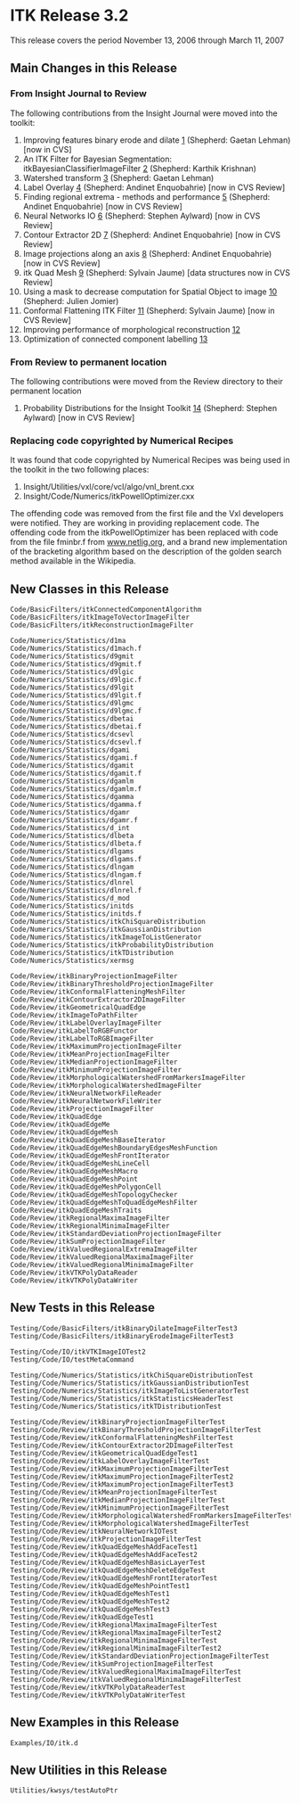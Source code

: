ITK Release 3.2
===============

This release covers the period November 13, 2006 through March 11, 2007

Main Changes in this Release
----------------------------

### From Insight Journal to Review

The following contributions from the Insight Journal were moved into the
toolkit:

1.  Improving features binary erode and dilate
    [1](http://www.insight-journal.org/InsightJournalManager/view_reviews.php?back=admin_publications_toolkits.php&pubid=80)
    (Shepherd: Gaetan Lehman) \[now in CVS\]
2.  An ITK Filter for Bayesian Segmentation:
    itkBayesianClassifierImageFilter
    [2](http://www.insight-journal.org/InsightJournalManager/view_reviews.php?back=admin_publications_toolkits.php&pubid=69)
    (Shepherd: Karthik Krishnan)
3.  Watershed transform
    [3](http://www.insight-journal.org/InsightJournalManager/view_reviews.php?back=admin_publications_toolkits.php&pubid=92)
    (Shepherd: Gaetan Lehman)
4.  Label Overlay
    [4](http://www.insight-journal.org/InsightJournalManager/view_reviews.php?back=admin_publications_toolkits.php&pubid=79)
    (Shepherd: Andinet Enquobahrie) \[now in CVS Review\]
5.  Finding regional extrema - methods and performance
    [5](http://www.insight-journal.org/InsightJournalManager/view_reviews.php?back=admin_publications_toolkits.php&pubid=65)
    (Shepherd: Andinet Enquobahrie) \[now in CVS Review\]
6.  Neural Networks IO
    [6](http://www.insight-journal.org/InsightJournalManager/view_reviews.php?back=admin_publications_toolkits.php&pubid=93)
    (Shepherd: Stephen Aylward) \[now in CVS Review\]
7.  Contour Extractor 2D
    [7](http://www.insight-journal.org/InsightJournalManager/view_reviews.php?back=admin_publications_toolkits.php&pubid=72)
    (Shepherd: Andinet Enquobahrie) \[now in CVS Review\]
8.  Image projections along an axis
    [8](http://www.insight-journal.org/InsightJournalManager/view_reviews.php?back=admin_publications_toolkits.php&pubid=71)
    (Shepherd: Andinet Enquobahrie) \[now in CVS Review\]
9.  itk Quad Mesh
    [9](http://www.insight-journal.org/InsightJournalManager/view_reviews.php?back=admin_publications_toolkits.php&pubid=122)
    (Shepherd: Sylvain Jaume) \[data structures now in CVS Review\]
10. Using a mask to decrease computation for Spatial Object to image
    [10](http://www.insight-journal.org/InsightJournalManager/view_reviews.php?back=admin_publications_toolkits.php&pubid=117)
    (Shepherd: Julien Jomier)
11. Conformal Flattening ITK Filter
    [11](http://www.insight-journal.org/InsightJournalManager/view_reviews.php?back=admin_publications_toolkits.php&pubid=112)
    (Shepherd: Sylvain Jaume) \[now in CVS Review\]
12. Improving performance of morphological reconstruction
    [12](http://insight-journal.org/InsightJournalManager/view_reviews.php?back=publications.php%3Fjournalid%3D4%26order%3Drating%26revision_display%3Dcombined&pubid=76)
13. Optimization of connected component labelling
    [13](http://insight-journal.org/InsightJournalManager/view_reviews.php?back=publications.php%3Fjournalid%3D4%26order%3Drating%26revision_display%3Dcombined&pubid=75)

### From Review to permanent location

The following contributions were moved from the Review directory to
their permanent location

1.  Probability Distributions for the Insight Toolkit
    [14](http://www.insight-journal.org/InsightJournalManager/view_reviews.php?back=admin_publications_toolkits.php&pubid=68)
    (Shepherd: Stephen Aylward) \[now in CVS Review\]

### Replacing code copyrighted by Numerical Recipes

It was found that code copyrighted by Numerical Recipes was being used
in the toolkit in the two following places:

1.  Insight/Utilities/vxl/core/vcl/algo/vnl\_brent.cxx
2.  Insight/Code/Numerics/itkPowellOptimizer.cxx

The offending code was removed from the first file and the Vxl
developers were notified. They are working in providing replacement
code. The offending code from the itkPowellOptimizer has been replaced
with code from the file fminbr.f from www.netlig.org, and a brand new
implementation of the bracketing algorithm based on the description of
the golden search method available in the Wikipedia.

New Classes in this Release
---------------------------


    Code/BasicFilters/itkConnectedComponentAlgorithm
    Code/BasicFilters/itkImageToVectorImageFilter
    Code/BasicFilters/itkReconstructionImageFilter

    Code/Numerics/Statistics/d1ma
    Code/Numerics/Statistics/d1mach.f
    Code/Numerics/Statistics/d9gmit
    Code/Numerics/Statistics/d9gmit.f
    Code/Numerics/Statistics/d9lgic
    Code/Numerics/Statistics/d9lgic.f
    Code/Numerics/Statistics/d9lgit
    Code/Numerics/Statistics/d9lgit.f
    Code/Numerics/Statistics/d9lgmc
    Code/Numerics/Statistics/d9lgmc.f
    Code/Numerics/Statistics/dbetai
    Code/Numerics/Statistics/dbetai.f
    Code/Numerics/Statistics/dcsevl
    Code/Numerics/Statistics/dcsevl.f
    Code/Numerics/Statistics/dgami
    Code/Numerics/Statistics/dgami.f
    Code/Numerics/Statistics/dgamit
    Code/Numerics/Statistics/dgamit.f
    Code/Numerics/Statistics/dgamlm
    Code/Numerics/Statistics/dgamlm.f
    Code/Numerics/Statistics/dgamma
    Code/Numerics/Statistics/dgamma.f
    Code/Numerics/Statistics/dgamr
    Code/Numerics/Statistics/dgamr.f
    Code/Numerics/Statistics/d_int
    Code/Numerics/Statistics/dlbeta
    Code/Numerics/Statistics/dlbeta.f
    Code/Numerics/Statistics/dlgams
    Code/Numerics/Statistics/dlgams.f
    Code/Numerics/Statistics/dlngam
    Code/Numerics/Statistics/dlngam.f
    Code/Numerics/Statistics/dlnrel
    Code/Numerics/Statistics/dlnrel.f
    Code/Numerics/Statistics/d_mod
    Code/Numerics/Statistics/initds
    Code/Numerics/Statistics/initds.f
    Code/Numerics/Statistics/itkChiSquareDistribution
    Code/Numerics/Statistics/itkGaussianDistribution
    Code/Numerics/Statistics/itkImageToListGenerator
    Code/Numerics/Statistics/itkProbabilityDistribution
    Code/Numerics/Statistics/itkTDistribution
    Code/Numerics/Statistics/xermsg

    Code/Review/itkBinaryProjectionImageFilter
    Code/Review/itkBinaryThresholdProjectionImageFilter
    Code/Review/itkConformalFlatteningMeshFilter
    Code/Review/itkContourExtractor2DImageFilter
    Code/Review/itkGeometricalQuadEdge
    Code/Review/itkImageToPathFilter
    Code/Review/itkLabelOverlayImageFilter
    Code/Review/itkLabelToRGBFunctor
    Code/Review/itkLabelToRGBImageFilter
    Code/Review/itkMaximumProjectionImageFilter
    Code/Review/itkMeanProjectionImageFilter
    Code/Review/itkMedianProjectionImageFilter
    Code/Review/itkMinimumProjectionImageFilter
    Code/Review/itkMorphologicalWatershedFromMarkersImageFilter
    Code/Review/itkMorphologicalWatershedImageFilter
    Code/Review/itkNeuralNetworkFileReader
    Code/Review/itkNeuralNetworkFileWriter
    Code/Review/itkProjectionImageFilter
    Code/Review/itkQuadEdge
    Code/Review/itkQuadEdgeMe
    Code/Review/itkQuadEdgeMesh
    Code/Review/itkQuadEdgeMeshBaseIterator
    Code/Review/itkQuadEdgeMeshBoundaryEdgesMeshFunction
    Code/Review/itkQuadEdgeMeshFrontIterator
    Code/Review/itkQuadEdgeMeshLineCell
    Code/Review/itkQuadEdgeMeshMacro
    Code/Review/itkQuadEdgeMeshPoint
    Code/Review/itkQuadEdgeMeshPolygonCell
    Code/Review/itkQuadEdgeMeshTopologyChecker
    Code/Review/itkQuadEdgeMeshToQuadEdgeMeshFilter
    Code/Review/itkQuadEdgeMeshTraits
    Code/Review/itkRegionalMaximaImageFilter
    Code/Review/itkRegionalMinimaImageFilter
    Code/Review/itkStandardDeviationProjectionImageFilter
    Code/Review/itkSumProjectionImageFilter
    Code/Review/itkValuedRegionalExtremaImageFilter
    Code/Review/itkValuedRegionalMaximaImageFilter
    Code/Review/itkValuedRegionalMinimaImageFilter
    Code/Review/itkVTKPolyDataReader
    Code/Review/itkVTKPolyDataWriter

New Tests in this Release
-------------------------


    Testing/Code/BasicFilters/itkBinaryDilateImageFilterTest3
    Testing/Code/BasicFilters/itkBinaryErodeImageFilterTest3

    Testing/Code/IO/itkVTKImageIOTest2
    Testing/Code/IO/testMetaCommand

    Testing/Code/Numerics/Statistics/itkChiSquareDistributionTest
    Testing/Code/Numerics/Statistics/itkGaussianDistributionTest
    Testing/Code/Numerics/Statistics/itkImageToListGeneratorTest
    Testing/Code/Numerics/Statistics/itkStatisticsHeaderTest
    Testing/Code/Numerics/Statistics/itkTDistributionTest

    Testing/Code/Review/itkBinaryProjectionImageFilterTest
    Testing/Code/Review/itkBinaryThresholdProjectionImageFilterTest
    Testing/Code/Review/itkConformalFlatteningMeshFilterTest
    Testing/Code/Review/itkContourExtractor2DImageFilterTest
    Testing/Code/Review/itkGeometricalQuadEdgeTest1
    Testing/Code/Review/itkLabelOverlayImageFilterTest
    Testing/Code/Review/itkMaximumProjectionImageFilterTest
    Testing/Code/Review/itkMaximumProjectionImageFilterTest2
    Testing/Code/Review/itkMaximumProjectionImageFilterTest3
    Testing/Code/Review/itkMeanProjectionImageFilterTest
    Testing/Code/Review/itkMedianProjectionImageFilterTest
    Testing/Code/Review/itkMinimumProjectionImageFilterTest
    Testing/Code/Review/itkMorphologicalWatershedFromMarkersImageFilterTest
    Testing/Code/Review/itkMorphologicalWatershedImageFilterTest
    Testing/Code/Review/itkNeuralNetworkIOTest
    Testing/Code/Review/itkProjectionImageFilterTest
    Testing/Code/Review/itkQuadEdgeMeshAddFaceTest1
    Testing/Code/Review/itkQuadEdgeMeshAddFaceTest2
    Testing/Code/Review/itkQuadEdgeMeshBasicLayerTest
    Testing/Code/Review/itkQuadEdgeMeshDeleteEdgeTest
    Testing/Code/Review/itkQuadEdgeMeshFrontIteratorTest
    Testing/Code/Review/itkQuadEdgeMeshPointTest1
    Testing/Code/Review/itkQuadEdgeMeshTest1
    Testing/Code/Review/itkQuadEdgeMeshTest2
    Testing/Code/Review/itkQuadEdgeMeshTest3
    Testing/Code/Review/itkQuadEdgeTest1
    Testing/Code/Review/itkRegionalMaximaImageFilterTest
    Testing/Code/Review/itkRegionalMaximaImageFilterTest2
    Testing/Code/Review/itkRegionalMinimaImageFilterTest
    Testing/Code/Review/itkRegionalMinimaImageFilterTest2
    Testing/Code/Review/itkStandardDeviationProjectionImageFilterTest
    Testing/Code/Review/itkSumProjectionImageFilterTest
    Testing/Code/Review/itkValuedRegionalMaximaImageFilterTest
    Testing/Code/Review/itkValuedRegionalMinimaImageFilterTest
    Testing/Code/Review/itkVTKPolyDataReaderTest
    Testing/Code/Review/itkVTKPolyDataWriterTest

New Examples in this Release
----------------------------


    Examples/IO/itk.d

New Utilities in this Release
-----------------------------

    Utilities/kwsys/testAutoPtr
